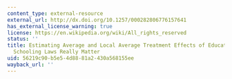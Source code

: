 ```yaml
---
content_type: external-resource
external_url: http://dx.doi.org/10.1257/000282806776157641
has_external_license_warning: true
license: https://en.wikipedia.org/wiki/All_rights_reserved
status: ''
title: Estimating Average and Local Average Treatment Effects of Education when Compulsory
  Schooling Laws Really Matter
uid: 56219c90-b5e5-4d88-81a2-430a568155ee
wayback_url: ''
---
```

